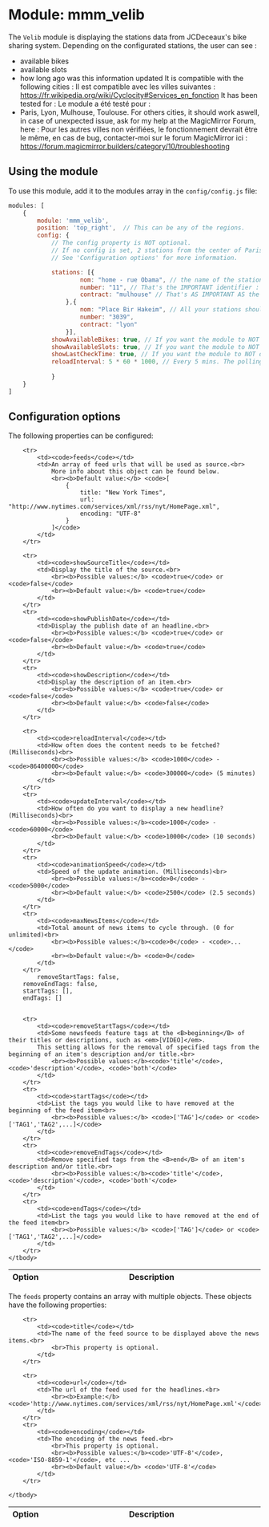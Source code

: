 # Module: mmm_velib
The `Velib` module is displaying the stations data from JCDeceaux's bike sharing system. 
Depending on the configurated stations, the user can see : 
 - available bikes
 - available slots
 - how long ago was this information updated
It is compatible with the following cities : 
Il est compatible avec les villes suivantes : 
https://fr.wikipedia.org/wiki/Cyclocity#Services_en_fonction 
It has been tested for : 
Le module a été testé pour : 
 - Paris, Lyon, Mulhouse, Toulouse. 
For others cities, it should work aswell, in case of unexpected issue, ask for my help at the MagicMirror Forum, here : 
Pour les autres villes non vérifiées, le fonctionnement devrait être le même, en cas de bug, contacter-moi sur le forum MagicMirror ici : 
https://forum.magicmirror.builders/category/10/troubleshooting 

## Using the module

To use this module, add it to the modules array in the `config/config.js` file:
````javascript
modules: [
	{
		module: 'mmm_velib',
		position: 'top_right',	// This can be any of the regions. 
		config: {
			// The config property is NOT optional.
			// If no config is set, 2 stations from the center of Paris will be displayed
			// See 'Configuration options' for more information.

			stations: [{
					nom: "home - rue Obama", // the name of the station is irrelevant for the module which use CylcoCity reference naming. 
					number: "11", // That's the IMPORTANT identifier : you can find the number of your stations on the web and mobile map for each city. 
					contract: "mulhouse" // That's AS IMPORTANT AS the *number* above. Velib' is "paris", VélôToulouse is "toulouse", etc. 
				},{ 
					nom: "Place Bir Hakeim", // All your stations should belong to the same big city contract but technically you can display from other place if you like. I don't see the point though. 
					number: "3039",
					contract: "lyon"
				}],
			showAvailableBikes: true, // If you want the module to NOT display available bikes, set it to false, else, don't touch it :) 
			showAvailableSlots: true, // If you want the module to NOT display available slots, set it to false, else, don't touch it :) 
			showLastCheckTime: true, // If you want the module to NOT display the last update time, set it to false, else, don't touch it :)
			reloadInterval: 5 * 60 * 1000, // Every 5 mins. The polling speed to the JCDeceaux API. The stations data seem to be updated at a somewhat low rate, every 5 to 10 minutes. So there should be no real need to pool faster than 5 minutes. 
			
			}
	}
]
````

## Configuration options

The following properties can be configured:


<table width="100%">
	<!-- why, markdown... -->
	<thead>
		<tr>
			<th>Option</th>
			<th width="100%">Description</th>
		</tr>
	<thead>
	<tbody>

		<tr>
			<td><code>feeds</code></td>
			<td>An array of feed urls that will be used as source.<br>
				More info about this object can be found below.
				<br><b>Default value:</b> <code>[
					{
						title: "New York Times",
						url: "http://www.nytimes.com/services/xml/rss/nyt/HomePage.xml",
						encoding: "UTF-8"
					}
				]</code>
			</td>
		</tr>

		<tr>
			<td><code>showSourceTitle</code></td>
			<td>Display the title of the source.<br>
				<br><b>Possible values:</b> <code>true</code> or <code>false</code>
				<br><b>Default value:</b> <code>true</code>
			</td>
		</tr>
		<tr>
			<td><code>showPublishDate</code></td>
			<td>Display the publish date of an headline.<br>
				<br><b>Possible values:</b> <code>true</code> or <code>false</code>
				<br><b>Default value:</b> <code>true</code>
			</td>
		</tr>
		<tr>
			<td><code>showDescription</code></td>
			<td>Display the description of an item.<br>
				<br><b>Possible values:</b> <code>true</code> or <code>false</code>
				<br><b>Default value:</b> <code>false</code>
			</td>
		</tr>

		<tr>
			<td><code>reloadInterval</code></td>
			<td>How often does the content needs to be fetched? (Milliseconds)<br>
				<br><b>Possible values:</b> <code>1000</code> - <code>86400000</code>
				<br><b>Default value:</b> <code>300000</code> (5 minutes)
			</td>
		</tr>
		<tr>
			<td><code>updateInterval</code></td>
			<td>How often do you want to display a new headline? (Milliseconds)<br>
				<br><b>Possible values:</b><code>1000</code> - <code>60000</code>
				<br><b>Default value:</b> <code>10000</code> (10 seconds)
			</td>
		</tr>
		<tr>
			<td><code>animationSpeed</code></td>
			<td>Speed of the update animation. (Milliseconds)<br>
				<br><b>Possible values:</b><code>0</code> - <code>5000</code>
				<br><b>Default value:</b> <code>2500</code> (2.5 seconds)
			</td>
		</tr>
		<tr>
			<td><code>maxNewsItems</code></td>
			<td>Total amount of news items to cycle through. (0 for unlimited)<br>
				<br><b>Possible values:</b><code>0</code> - <code>...</code>
				<br><b>Default value:</b> <code>0</code>
			</td>
		</tr>
			removeStartTags: false,
		removeEndTags: false,
		startTags: [],
		endTags: []


		<tr>
			<td><code>removeStartTags</code></td>
			<td>Some newsfeeds feature tags at the <B>beginning</B> of their titles or descriptions, such as <em>[VIDEO]</em>.
			This setting allows for the removal of specified tags from the beginning of an item's description and/or title.<br>
				<br><b>Possible values:</b><code>'title'</code>, <code>'description'</code>, <code>'both'</code>
			</td>
		</tr>
		<tr>
			<td><code>startTags</code></td>
			<td>List the tags you would like to have removed at the beginning of the feed item<br>
				<br><b>Possible values:</b> <code>['TAG']</code> or <code>['TAG1','TAG2',...]</code>
			</td>
		</tr>
		<tr>
			<td><code>removeEndTags</code></td>
			<td>Remove specified tags from the <B>end</B> of an item's description and/or title.<br>
				<br><b>Possible values:</b><code>'title'</code>, <code>'description'</code>, <code>'both'</code>
			</td>
		</tr>
		<tr>
			<td><code>endTags</code></td>
			<td>List the tags you would like to have removed at the end of the feed item<br>
				<br><b>Possible values:</b> <code>['TAG']</code> or <code>['TAG1','TAG2',...]</code>
			</td>
		</tr>
	</tbody>
</table>

The `feeds` property contains an array with multiple objects. These objects have the following properties:

<table width="100%">
	<!-- why, markdown... -->
	<thead>
		<tr>
			<th>Option</th>
			<th width="100%">Description</th>
		</tr>
	<thead>
	<tbody>

		<tr>
			<td><code>title</code></td>
			<td>The name of the feed source to be displayed above the news items.<br>
				<br>This property is optional.
			</td>
		</tr>

		<tr>
			<td><code>url</code></td>
			<td>The url of the feed used for the headlines.<br>
				<br><b>Example:</b> <code>'http://www.nytimes.com/services/xml/rss/nyt/HomePage.xml'</code>
			</td>
		</tr>
		<tr>
			<td><code>encoding</code></td>
			<td>The encoding of the news feed.<br>
				<br>This property is optional.
				<br><b>Possible values:</b><code>'UTF-8'</code>, <code>'ISO-8859-1'</code>, etc ...
				<br><b>Default value:</b> <code>'UTF-8'</code>
			</td>
		</tr>

	</tbody>
</table>

